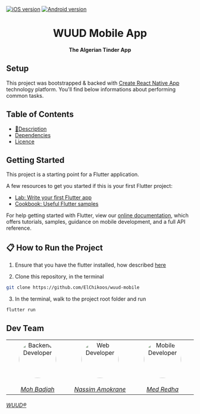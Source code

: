  [![iOS version](https://img.shields.io/badge/iOS-v1.0-blueviolet.svg)](https://itunes.apple.com/us/app/)
 [![Android version](https://img.shields.io/badge/Android-v1.0-green.svg)](https://play.google.com/store/apps/)
 


<h1 align="center">
	<a>
    WUUD Mobile App
  </a>
</h1>
<p align="center">
	<strong>The Algerian Tinder App</strong>
	<br>
	</p>

## Setup
This project was bootstrapped & backed with [Create React Native App](https://facebook.github.io/react-native/docs/getting-started) technology platform. You'll find below informations about performing common tasks.

## Table of Contents
* [📖Description](#description)
* [Dependencies](#dependencies)
* [Licence](#licence)

## Getting Started

This project is a starting point for a Flutter application.

A few resources to get you started if this is your first Flutter project:

- [Lab: Write your first Flutter app](https://flutter.dev/docs/get-started/codelab)
- [Cookbook: Useful Flutter samples](https://flutter.dev/docs/cookbook)

For help getting started with Flutter, view our
[online documentation](https://flutter.dev/docs), which offers tutorials,
samples, guidance on mobile development, and a full API reference.

## 📋 How to Run the Project

1. Ensure that you have the flutter installed, how described [here](https://flutter.io/get-started/install/)

2. Clone this repository, in the terminal
```bash
git clone https://github.com/ElChikoos/wuud-mobile
```

3. In the terminal, walk to the project root folder and run
```bash
flutter run
```

 ## Dev Team
	
  <table>
		<tbody>
			<tr>
				<td align="center" valign="top" width="11%">
					<a href="https://github.com/badjio">
						<img alt="Backend Developer" src="https://avatars2.githubusercontent.com/u/15873766?s=400&v=4" style="border-radius: 50px" width="100" height="100">
							<br />
							<br>
								<i>Moh Badjah</i>
								<br/>
							</a>
          </td>
						<td align="center" valign="top" width="11%">
							<a href="https://github.com/na6im">
								<img alt="Web Developer" src="https://avatars1.githubusercontent.com/u/38627023?s=400&v=4" style="border-radius: 50px" width="100" height="100">
									<br />
									<br>
										<i>Nassim Amokrane</i>
										<br/>
									</a>
								</td>
								<td align="center" valign="top" width="11%">
									<a href="https://github.com/MedRedha">
										<img alt="Mobile Developer" src="https://github.com/medredha.png?s=75" style="border-radius: 50px" width="100" height="100">
											<br />
											<br>
												<i>Med Redha</i>
                      <br/>
                  </a>  
                </td>
        </tr>
      </tbody>
    </table>

###### [WUUD®](http://wuud.com/)

